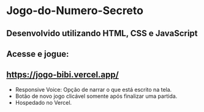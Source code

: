 # Jogo-do-Numero-Secreto
## Desenvolvido utilizando HTML, CSS e JavaScript

## Acesse e jogue:
## https://jogo-bibi.vercel.app/

- Responsive Voice: Opção de narrar o que está escrito na tela.
- Botão de novo jogo clicável somente após finalizar uma partida.
- Hospedado no Vercel.
